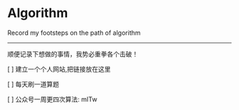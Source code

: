 # Algorithm
Record my footsteps on the path of algorithm

----

顺便记录下想做的事情，我势必重拳各个击破！


[  ]  建立一个个人网站,把链接放在这里

[  ]  每天刷一道算题

[  ]  公众号一周更四次算法: mITw

